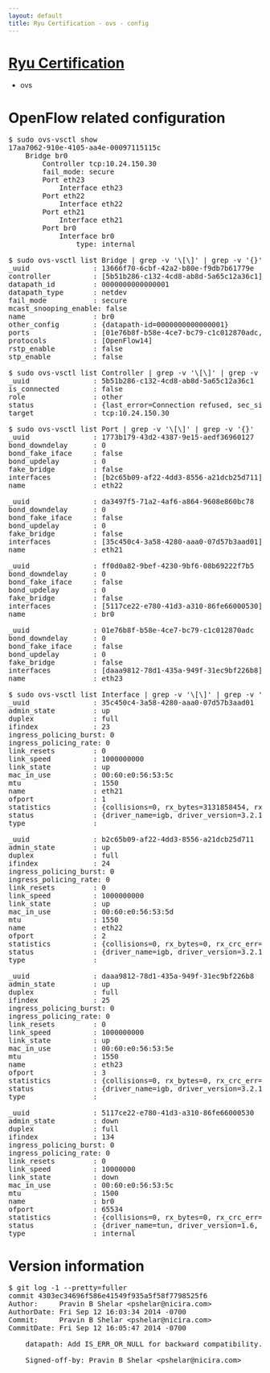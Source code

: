 ```yaml
---
layout: default
title: Ryu Certification - ovs - config
---
```

# [Ryu Certification](http://osrg.github.io/ryu/certification.html)
* ovs 

# OpenFlow related configuration
<pre>
$ sudo ovs-vsctl show
17aa7062-910e-4105-aa4e-00097115115c
    Bridge br0
        Controller tcp:10.24.150.30
        fail_mode: secure
        Port eth23
            Interface eth23
        Port eth22
            Interface eth22
        Port eth21
            Interface eth21
        Port br0
            Interface br0
                type: internal

$ sudo ovs-vsctl list Bridge | grep -v '\[\]' | grep -v '{}'
_uuid               : 13666f70-6cbf-42a2-b80e-f9db7b61779e
controller          : [5b51b286-c132-4cd8-ab8d-5a65c12a36c1]
datapath_id         : 0000000000000001
datapath_type       : netdev
fail_mode           : secure
mcast_snooping_enable: false
name                : br0
other_config        : {datapath-id=0000000000000001}
ports               : [01e76b8f-b58e-4ce7-bc79-c1c012870adc, 1773b179-43d2-4387-9e15-aedf36960127, da3497f5-71a2-4af6-a864-9608e860bc78, ff0d0a82-9bef-4230-9bf6-08b69222f7b5]
protocols           : [OpenFlow14]
rstp_enable         : false
stp_enable          : false

$ sudo ovs-vsctl list Controller | grep -v '\[\]' | grep -v '{}'
_uuid               : 5b51b286-c132-4cd8-ab8d-5a65c12a36c1
is_connected        : false
role                : other
status              : {last_error=Connection refused, sec_since_connect=662, sec_since_disconnect=7, state=BACKOFF}
target              : tcp:10.24.150.30

$ sudo ovs-vsctl list Port | grep -v '\[\]' | grep -v '{}'
_uuid               : 1773b179-43d2-4387-9e15-aedf36960127
bond_downdelay      : 0
bond_fake_iface     : false
bond_updelay        : 0
fake_bridge         : false
interfaces          : [b2c65b09-af22-4dd3-8556-a21dcb25d711]
name                : eth22

_uuid               : da3497f5-71a2-4af6-a864-9608e860bc78
bond_downdelay      : 0
bond_fake_iface     : false
bond_updelay        : 0
fake_bridge         : false
interfaces          : [35c450c4-3a58-4280-aaa0-07d57b3aad01]
name                : eth21

_uuid               : ff0d0a82-9bef-4230-9bf6-08b69222f7b5
bond_downdelay      : 0
bond_fake_iface     : false
bond_updelay        : 0
fake_bridge         : false
interfaces          : [5117ce22-e780-41d3-a310-86fe66000530]
name                : br0

_uuid               : 01e76b8f-b58e-4ce7-bc79-c1c012870adc
bond_downdelay      : 0
bond_fake_iface     : false
bond_updelay        : 0
fake_bridge         : false
interfaces          : [daaa9812-78d1-435a-949f-31ec9bf226b8]
name                : eth23

$ sudo ovs-vsctl list Interface | grep -v '\[\]' | grep -v '{}'
_uuid               : 35c450c4-3a58-4280-aaa0-07d57b3aad01
admin_state         : up
duplex              : full
ifindex             : 23
ingress_policing_burst: 0
ingress_policing_rate: 0
link_resets         : 0
link_speed          : 1000000000
link_state          : up
mac_in_use          : 00:60:e0:56:53:5c
mtu                 : 1550
name                : eth21
ofport              : 1
statistics          : {collisions=0, rx_bytes=3131858454, rx_crc_err=0, rx_dropped=0, rx_errors=0, rx_frame_err=0, rx_over_err=0, rx_packets=65120441, tx_bytes=0, tx_dropped=0, tx_errors=0, tx_packets=0}
status              : {driver_name=igb, driver_version=3.2.10-k, firmware_version=2.10-9}
type                : 

_uuid               : b2c65b09-af22-4dd3-8556-a21dcb25d711
admin_state         : up
duplex              : full
ifindex             : 24
ingress_policing_burst: 0
ingress_policing_rate: 0
link_resets         : 0
link_speed          : 1000000000
link_state          : up
mac_in_use          : 00:60:e0:56:53:5d
mtu                 : 1550
name                : eth22
ofport              : 2
statistics          : {collisions=0, rx_bytes=0, rx_crc_err=0, rx_dropped=0, rx_errors=0, rx_frame_err=0, rx_over_err=0, rx_packets=0, tx_bytes=3592443824, tx_dropped=0, tx_errors=0, tx_packets=45362610}
status              : {driver_name=igb, driver_version=3.2.10-k, firmware_version=2.10-9}
type                : 

_uuid               : daaa9812-78d1-435a-949f-31ec9bf226b8
admin_state         : up
duplex              : full
ifindex             : 25
ingress_policing_burst: 0
ingress_policing_rate: 0
link_resets         : 0
link_speed          : 1000000000
link_state          : up
mac_in_use          : 00:60:e0:56:53:5e
mtu                 : 1550
name                : eth23
ofport              : 3
statistics          : {collisions=0, rx_bytes=0, rx_crc_err=0, rx_dropped=0, rx_errors=0, rx_frame_err=0, rx_over_err=0, rx_packets=0, tx_bytes=1102628204, tx_dropped=0, tx_errors=0, tx_packets=3598397}
status              : {driver_name=igb, driver_version=3.2.10-k, firmware_version=2.10-9}
type                : 

_uuid               : 5117ce22-e780-41d3-a310-86fe66000530
admin_state         : down
duplex              : full
ifindex             : 134
ingress_policing_burst: 0
ingress_policing_rate: 0
link_resets         : 0
link_speed          : 10000000
link_state          : down
mac_in_use          : 00:60:e0:56:53:5c
mtu                 : 1500
name                : br0
ofport              : 65534
statistics          : {collisions=0, rx_bytes=0, rx_crc_err=0, rx_dropped=0, rx_errors=0, rx_frame_err=0, rx_over_err=0, rx_packets=0, tx_bytes=0, tx_dropped=0, tx_errors=0, tx_packets=0}
status              : {driver_name=tun, driver_version=1.6, firmware_version=N/A}
type                : internal
</pre>

# Version information
<pre>
$ git log -1 --pretty=fuller
commit 4303ec34696f586e41549f935a5f58f7798525f6
Author:     Pravin B Shelar &lt;pshelar@nicira.com&gt;
AuthorDate: Fri Sep 12 16:03:34 2014 -0700
Commit:     Pravin B Shelar &lt;pshelar@nicira.com&gt;
CommitDate: Fri Sep 12 16:05:47 2014 -0700

    datapath: Add IS_ERR_OR_NULL for backward compatibility.
    
    Signed-off-by: Pravin B Shelar &lt;pshelar@nicira.com&gt;
</pre>
